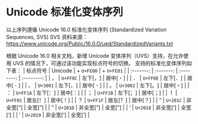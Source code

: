 # Unicode 标准化变体序列
以上序列遵循 Unicode 16.0 标准化变体序列 (Standardized Variation Sequences, SVS)
SVS 资料来源：https://www.unicode.org/Public/16.0.O/ued/StandardizedVariants.txt

根据 Unicode 16.0 相关文档，新增 Unicode 变体序列（UVS）支持，在允许使用 UVS 的情况下，可通过该功能实现标点符号的切换。
支持的标准化变体序列如下表：
| 标点符号 | Unicode | + `U+FE00` | + `U+FE01` | 
| :-------: | :-------: | :--------: | :--------: | 
| ， | `U+FF0C` | 左下[，︀] | 居中[，︁] |
| ． | `U+FF0E` | 左下[．︀] | 居中[．︁] |
| 、 | `U+3001` | 左下[、︀] | 居中[、︁] |
| 。 | `U+3002` | 左下[。︀] | 居中[。︁] |
| ： | `U+FF1A` | 左下[：︀] | 居中[：︁] |
| ； | `U+FF1B` | 左下[；︀] | 居中[；︁] |
| ！ | `U+FF01` | 居左[！︀] | 居中[！︁] |
| ？ | `U+FF1F` | 居左[？︀] | 居中[？︁] |
| “ | `U+201C` | 非全宽[“] | 全宽[“︁] |
| ” | `U+201D` | 非全宽[”] | 全宽[”︁] |
| ‘ | `U+2018` | 非全宽[‘] | 全宽[‘︁] |
| ’ | `U+2019` | 非全宽[’] | 全宽[’︁] |

